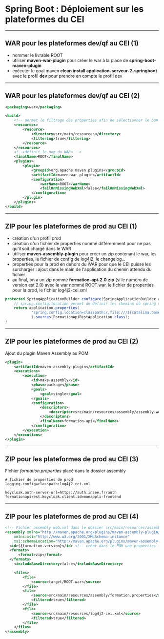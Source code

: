 # Spring Boot : Déploiement sur les plateformes du CEI

----

## WAR pour les plateformes dev/qf au CEI (1)

- nommer le livrable ROOT
- utiliser **maven-war-plugin** pour créer le war à la place de **spring-boot-maven-plugin**
- exécuter le goal maven **clean install application-serveur-2-springboot** avec le profil **dev** pour prendre en compte le profil dev

----

## WAR pour les plateformes dev/qf au CEI (2)

```xml
<packaging>war</packaging>

<build>
	<!-- permet le filtrage des properties afin de sélectionner le bon fichier suivant le profil -->
	<resources>
		<resource>
			<directory>src/main/resources</directory>
			<filtering>true</filtering>
		</resource>
	</resources>
	<!-->définit le nom du WAR< -->
	<finalName>ROOT</finalName>
	<plugins>
		<plugin>
			<groupId>org.apache.maven.plugins</groupId>
			<artifactId>maven-war-plugin</artifactId>
			<configuration>
				<warName>ROOT</warName>
				<failOnMissingWebXml>false</failOnMissingWebXml>
			</configuration>
		</plugin>
	</plugins>
</build>
```

----

## ZIP pour les plateformes de prod au CEI (1)

- création d'un profil prod
- création d'un fichier de properties nommé différemment pour ne pas qu'il soit chargé dans le WAR
- utiliser **maven-assembly-plugin** pour créer un zip contenant le war, les properties, le fichier de config de log4j2, le changelog...
- properties pour la prod en dehors du WAR pour que le CEI puisse les surcharger : ajout dans le main de l'application du chemin attendu du fichier
- au final, on a un zip nommé **formation-api-2.0.zip** (si le numéro de version est 2.0) avec le war nommé ROOT.war, le fichier de properties pour la prod, le fichier log4j2-cei.xml

```java
protected SpringApplicationBuilder configure(SpringApplicationBuilder application) {	
	// spring.config.location permet de définir les chemins où spring va chercher des fichiers de properties pour la prod pour le CEI
	return application.properties(
			"spring.config.location=classpath:/,file:///${catalina.base}/webapps/formation.properties"
			).sources(FormationApiRestApplication.class);
}

```

----

## ZIP pour les plateformes de prod au CEI (2)

Ajout du plugin Maven Assembly au POM

```xml
<plugin>
	<artifactId>maven-assembly-plugin</artifactId>
	<executions>
		<execution>
			<id>make-assembly</id>
			<phase>package</phase>
			<goals>
				<goal>single</goal>
			</goals>
			<configuration>
				<descriptors>
					<descriptor>src/main/resources/assembly/assembly-web.xml</descriptor>
				</descriptors>
				<finalName>formation-api</finalName>
			</configuration>
		</execution>
	</executions>
</plugin>
```

----

## ZIP pour les plateformes de prod au CEI (3)

Fichier *formation.properties* placé dans le dossier assembly
```properties
# fichier de properties de prod
logging.config=classpath:log4j2-cei.xml

keycloak.auth-server-url=https://auth.insee.fr/auth
formationapirest.keycloak.client.id=monappli-frontend
```

----

## ZIP pour les plateformes de prod au CEI (4)

```xml
<!-- Fichier assembly-web.xml dans le dossier src/main/resources/assembly -->
<assembly xmlns="http://maven.apache.org/plugins/maven-assembly-plugin/assembly/1.1.3"
    xmlns:xsi="http://www.w3.org/2001/XMLSchema-instance"
    xsi:schemaLocation="http://maven.apache.org/plugins/maven-assembly-plugin/assembly/1.1.3 http://maven.apache.org/xsd/assembly-1.1.3.xsd">
  <id>${formation.version}</id> <!-- créer dans le POM une properties formation.version -->
  <formats>
      <format>zip</format>
  </formats>
	<includeBaseDirectory>false</includeBaseDirectory>

	<files>
		<file>
			<source>target/ROOT.war</source>
		</file>
		<file>
			<source>src/main/resources/assembly/formation.properties</source>
			<filtered>true</filtered>
		</file>
		<file>
			<source>src/main/resources/log4j2-cei.xml</source>
			<filtered>true</filtered>
		</file>
	</files>
</assembly>
```
